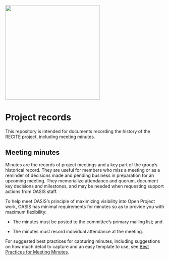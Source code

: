 <img src="https://github.com/recite-oasis/oasis-open-project/blob/main/artwork/RECITE-5.png" width="300">

# Project records

This repository is intended for documents recording the history of the RECITE project, including meeting minutes.

## Meeting minutes

Minutes are the records of project meetings and a key part of the group’s historical record. They are useful for members 
who miss a meeting or as a reminder of decisions made and pending business in preparation for an upcoming meeting. 
They memorialize attendance and quorum, document key decisions and milestones, and may be needed when requesting support actions from OASIS staff.

To help meet OASIS’s principle of maximizing visibility into Open Project work, OASIS has minimal requirements for minutes so as to provide you 
with maximum flexibility:

- The minutes must be posted to the committee’s primary mailing list; and

- The minutes must record individual attendance at the meeting.

For suggested best practices for capturing minutes, including suggestions on how much detail to capture and an easy template to use, see [Best Practices for Meeting Minutes](http://docs.oasis-open.org/templates/TCHandbook/Best-practices-for-meeting-minutes-v1.0.html). 
